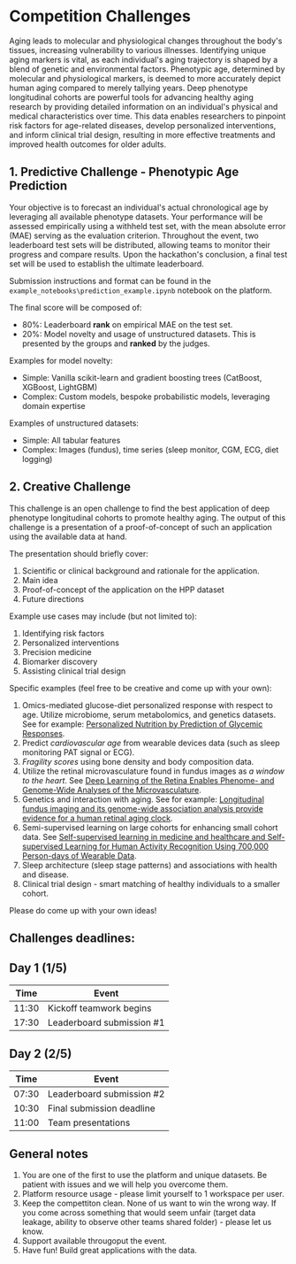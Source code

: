 # Competition Challenges

Aging leads to molecular and physiological changes throughout the body's tissues, increasing vulnerability to various illnesses. Identifying unique aging markers is vital, as each individual's aging trajectory is shaped by a blend of genetic and environmental factors. Phenotypic age, determined by molecular and physiological markers, is deemed to more accurately depict human aging compared to merely tallying years. Deep phenotype longitudinal cohorts are powerful tools for advancing healthy aging research by providing detailed information on an individual's physical and medical characteristics over time. This data enables researchers to pinpoint risk factors for age-related diseases, develop personalized interventions, and inform clinical trial design, resulting in more effective treatments and improved health outcomes for older adults.

## 1. Predictive Challenge - Phenotypic Age Prediction
Your objective is to forecast an individual's actual chronological age by leveraging all available phenotype datasets. Your performance will be assessed empirically using a withheld test set, with the mean absolute error (MAE) serving as the evaluation criterion. Throughout the event, two leaderboard test sets will be distributed, allowing teams to monitor their progress and compare results. Upon the hackathon's conclusion, a final test set will be used to establish the ultimate leaderboard.

Submission instructions and format can be found in the `example_notebooks\prediction_example.ipynb` notebook on the platform.

The final score will be composed of:  
- 80%: Leaderboard **rank** on empirical MAE on the test set.  
- 20%: Model novelty and usage of unstructured datasets. This is presented by the groups and **ranked** by the judges.  

Examples for model novelty:  
- Simple: Vanilla scikit-learn and gradient boosting trees (CatBoost, XGBoost, LightGBM)  
- Complex: Custom models, bespoke probabilistic models, leveraging domain expertise  

Examples of unstructured datasets:  
- Simple: All tabular features  
- Complex: Images (fundus), time series (sleep monitor, CGM, ECG, diet logging)  

## 2. Creative Challenge
This challenge is an open challenge to find the best application of deep phenotype longitudinal cohorts to promote healthy aging. The output of this challenge is a presentation of a proof-of-concept of such an application using the available data at hand.

The presentation should briefly cover:  
1. Scientific or clinical background and rationale for the application.  
2. Main idea  
3. Proof-of-concept of the application on the HPP dataset  
4. Future directions  

Example use cases may include (but not limited to):  
1. Identifying risk factors  
2. Personalized interventions  
3. Precision medicine  
4. Biomarker discovery  
5. Assisting clinical trial design  

Specific examples (feel free to be creative and come up with your own):  
1. Omics-mediated glucose-diet personalized response with respect to age. Utilize microbiome, serum metabolomics, and genetics datasets. See for example: [Personalized Nutrition by Prediction of Glycemic Responses](https://www.sciencedirect.com/science/article/pii/S0092867415014816).  
2. Predict _cardiovascular age_ from wearable devices data (such as sleep monitoring PAT signal or ECG).  
3. _Fragility scores_ using bone density and body composition data.  
4. Utilize the retinal microvasculature found in fundus images as _a window to the heart_. See [Deep Learning of the Retina Enables Phenome- and Genome-Wide Analyses of the Microvasculature](https://www.ahajournals.org/doi/10.1161/CIRCULATIONAHA.121.057709).  
5. Genetics and interaction with aging. See for example: [Longitudinal fundus imaging and its genome-wide association analysis provide evidence for a human retinal aging clock](https://elifesciences.org/articles/82364).  
6. Semi-supervised learning on large cohorts for enhancing small cohort data. See [Self-supervised learning in medicine and healthcare and Self-supervised Learning for Human Activity Recognition Using 700,000 Person-days of Wearable Data](https://www.nature.com/articles/s41551-022-00914-1).  
7. Sleep architecture (sleep stage patterns) and associations with health and disease.  
8. Clinical trial design - smart matching of healthy individuals to a smaller cohort.  

Please do come up with your own ideas!  


## Challenges deadlines:

## Day 1 (1/5)
| Time   | Event                                   |
|--------|-----------------------------------------|
| 11:30  | Kickoff teamwork begins                 |
| 17:30  | Leaderboard submission #1               |

## Day 2 (2/5)
| Time   | Event                               |
|--------|-------------------------------------|
| 07:30  | Leaderboard submission #2           |
| 10:30  | Final submission deadline           |
| 11:00  | Team presentations                  |


## General notes  
1. You are one of the first to use the platform and unique datasets. Be patient with issues and we will help you overcome them.  
2. Platform resource usage - please limit yourself to 1 workspace per user.
3. Keep the compettiton clean. None of us want to win the wrong way. If you come across something that would seem unfair (target data leakage, ability to observe other teams shared folder) - please let us know.
4. Support available througoput the event.
5. Have fun! Build great applications with the data.  
